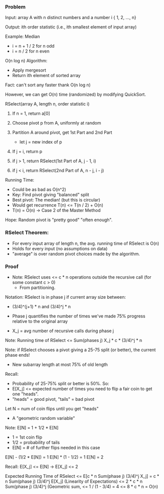 ### Problem

Input: array A with n distinct numbers and a number i { 1, 2, ..., n}

Output: ith order statistic (i.e., ith smallest element of input array)

Example: Median

- i = n + 1 / 2 for n odd
- i = n / 2 for n even

O(n log n) Algorithm:

- Apply mergesort
- Return ith element of sorted array

Fact: can't sort any faster thank O(n log n)

However, we can get O(n) time (randomized) by modifying QuickSort.

RSelect(array A, length n, order statistic i)

1. If n = 1, return a[0]
2. Choose pivot p from A, uniformly at random
3. Partition A around pivot, get 1st Part and 2nd Part
    - let j = new index of p

4. If j = i, return p
5. if j > 1, return RSelect(1st Part of A, j - 1, i)
6. if j < i, return RSelect(2nd Part of A, n - j, i - j)

Running Time:

- Could be as bad as O(n^2)
- Key: Find pivot giving "balanced" split
- Best pivot: The median! (but this is circular)
- Would get recurrence T(n) <= T(n / 2) + O(n)
- T(n) = O(n) -> Case 2 of the Master Method

Hope: Random pivot is "pretty good" "often enough".

### RSelect Theorem:

- For every input array of length n, the avg. running time of RSelect is O(n)
- Holds for every input (no assumptions on data)
- "average" is over random pivot choices made by the algorithm.

### Proof

- Note: RSelect uses <= c * n operations outside the recursive call (for some constant c > 0)
    - From partitioning.

Notation: RSelect is in phase j if current array size between:

- (3/4)^(j+1) * n and (3/4)^j * n
- Phase j quantifies the number of times we've made 75% progress relative to the original array

- X_j = avg number of recursive calls during phase j

Note: Running time of RSelect <= Sum(phases j) X_j * c * (3/4)^j * n

Note: if RSelect chooses a pivot giving a 25-75 split (or better), the current phase ends!

- New subarray length at most 75% of old length

Recall:

- Probability of 25-75% split or better is 50%.
  So:
- E[X_j] <= expected number of times you need to flip a fair coin to get one "heads".
- "heads" = good pivot, "tails" = bad pivot

Let N = num of coin flips until you get "heads"
- A "geometric random variable"

Note: E[N] = 1 + 1/2 * E[N]
- 1 = 1st coin flip
- 1/2 = probability of tails
- E[N] = # of further flips needed in this case

E[N] - (1/2 * E[N]) = 1
E[N] * (1 - 1/2) = 1
E[N] = 2

Recall: E[X_j] <= E[N] -> E[X_j] <= 2

Expected Running Time of RSelect 
<= E[c * n Sum(phase j) (3/4)^j X_j]
= c * n Sum(phase j) (3/4)^j E[X_j] (Linearity of Expectations)
<= 2 * c * n Sum(phase j) (3/4)^j (Geometric sum, <= 1 / (1 - 3/4) = 4
<= 8 * c * n
= O(n)